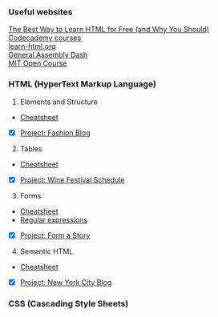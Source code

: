 ### Useful websites
[The Best Way to Learn HTML for Free (and Why You Should)](https://kinsta.com/blog/learn-html/#what-jobs-can-you-get-by-learning-html)  
[Codecademy courses](https://kinsta.com/blog/learn-html/#what-jobs-can-you-get-by-learning-html)  
[learn-html.org](https://www.learn-html.org/)  
[General Assembly Dash](https://dash.generalassemb.ly/)  
[MIT Open Course](https://ocw.mit.edu/courses/electrical-engineering-and-computer-science/)

### HTML (HyperText Markup Language)  
1. Elements and Structure
  - [Cheatsheet](./cheatsheet/HTML_Elements%20and%20Structure.pdf)
  - [x] [Project: Fashion Blog](https://www.codecademy.com/courses/learn-html/projects/html-fashion-blog)
2. Tables
  - [Cheatsheet](./cheatsheet/HTML_Tables%20.pdf)
  - [x] [Project: Wine Festival Schedule](https://www.codecademy.com/courses/learn-html/projects/html-wine-festival-schedule)
3. Forms
  - [Cheatsheet](./cheatsheet/HTML%20Forms.pdf)
  - [Regular expressions](https://developer.mozilla.org/en-US/docs/Web/JavaScript/Guide/Regular_Expressions)
  - [x] [Project: Form a Story](https://www.codecademy.com/courses/learn-html/projects/form-a-story)
4. Semantic HTML
  - [Cheatsheet](./cheatsheet/HTML_%20Semantic.pdf)
  - [x] [Project: New York City Blog](https://www.codecademy.com/courses/learn-html/projects/semantic-html-nyc-blog)

### CSS (Cascading Style Sheets)
